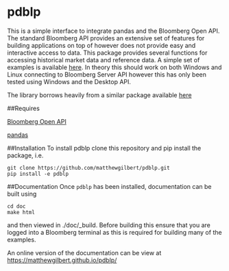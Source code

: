 pdblp
=====

This is a simple interface to integrate pandas and the Bloomberg Open API.
The standard Bloomberg API provides an extensive set of features for building
applications on top of however does not provide easy and interactive access to
data. This package provides several functions for accessing historical market
data and reference data. A simple set of examples is available
[here](https://matthewgilbert.github.io/pdblp/tutorial.html).
In theory this should work on both Windows and Linux connecting to Bloomberg
Server API however this has only been tested using Windows and the Desktop API.

The library borrows heavily from a similar package available
[here](https://github.com/kyuni22/pybbg)

##Requires

[Bloomberg Open API](http://www.bloomberglabs.com/api/) 

[pandas](http://pandas.pydata.org/)

##Installation
To install pdblp clone this repository and pip install the package, i.e.

```
git clone https://github.com/matthewgilbert/pdblp.git
pip install -e pdblp
```

##Documentation
Once `pdblp` has been installed, documentation can be built using

```
cd doc
make html
```

and then viewed in ./doc/_build. Before building this ensure that you are
logged into a Bloomberg terminal as this is required for building many of the
examples.

An online version of the documentation can be view at https://matthewgilbert.github.io/pdblp/
